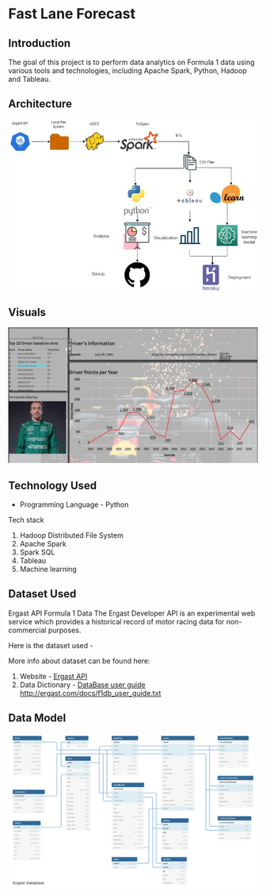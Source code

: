 # Fast Lane Forecast

## Introduction

The goal of this project is to perform data analytics on Formula 1 data using various tools and technologies, including Apache Spark, Python, Hadoop and Tableau.

## Architecture 
<img src="architecture.jpeg">

## Visuals
<img src="visual.jpeg">

## Technology Used
- Programming Language - Python

Tech stack
1. Hadoop Distributed File System
2. Apache Spark 
3. Spark SQL
4. Tableau
5. Machine learning


## Dataset Used
Ergast API Formula 1 Data
The Ergast Developer API is an experimental web service which provides a historical record of motor racing data for non-commercial purposes.

Here is the dataset used - 

More info about dataset can be found here:
1. Website - [Ergast API ](http://ergast.com/mrd/)
2. Data Dictionary - [DataBase user guide ](http://ergast.com/docs/f1db_user_guide.txt)http://ergast.com/docs/f1db_user_guide.txt

## Data Model
<img src="ERDiagram.png">
